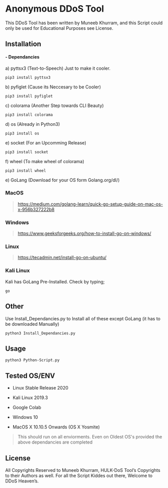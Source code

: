 # Anonymous DDoS Tool

This DDoS Tool has been written by Muneeb Khurram, and this Script could only be used for Educational Purposes see License.

## Installation

#### - Dependancies
a) pyttsx3 (Text-to-Speech) Just to make it cooler.
```
pip3 install pyttsx3
```
b) pyfiglet (Cause its Neccesary to be Cooler)
```
pip3 install pyfiglet
```
c) colorama (Another Step towards CLI Beauty)
```
pip3 install colorama
````
d) os (Already in Python3)
```
pip3 install os
```
e) socket (For an Upcomming Release)
```
pip3 install socket
```
f) wheel (To make wheel of colorama) 
```
pip3 install wheel
```
e) GoLang (Download for your OS form Golang.org/dl/) 

### MacOS

> https://medium.com/golang-learn/quick-go-setup-guide-on-mac-os-x-956b327222b8

### Windows

> https://www.geeksforgeeks.org/how-to-install-go-on-windows/

### Linux

> https://tecadmin.net/install-go-on-ubuntu/

### Kali Linux

Kali has GoLang Pre-Installed.
Check by typing;

```
go 
```

## Other
Use Install_Dependancies.py to Install all of these except GoLang (it has to be downloaded Manually)
````
python3 Install_Dependancies.py
````
## Usage
````
python3 Python-Script.py
````
## Tested OS/ENV

- Linux Stable Release 2020

- Kali Linux 2019.3

- Google Colab

- Windows 10

- MacOS X 10.10.5 Onwards (OS X Yosmite)

> This should run on all enviorments. Even on Oldest OS's provided the above dependancies are completed
## License
All Copyrights Reserved to Muneeb Khurram, HULK-DoS Tool’s Copyrights to their Authors as well.
For all the Script Kiddes out there, Welcome to DDoS Heaven’s.
